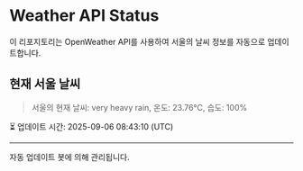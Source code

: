 
# Weather API Status

이 리포지토리는 OpenWeather API를 사용하여 서울의 날씨 정보를 자동으로 업데이트합니다.

## 현재 서울 날씨
> 서울의 현재 날씨: very heavy rain, 온도: 23.76°C, 습도: 100%

⏳ 업데이트 시간: 2025-09-06 08:43:10 (UTC)

---
자동 업데이트 봇에 의해 관리됩니다.
